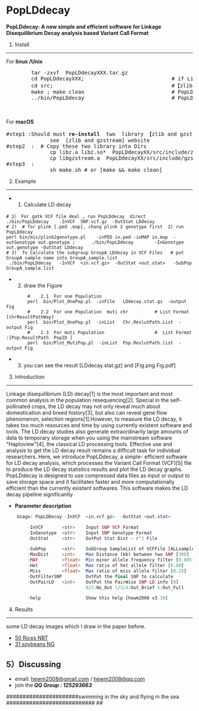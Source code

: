 # PopLDdecay
<b>PopLDdecay: A new simple and efficient software for Linkage Disequilibrium Decay analysis based Variant Call Format</b>

1) Install
------------
 For <b>linux /Unix </b>
<pre>
        tar -zxvf  PopLDdecayXXX.tar.gz
        cd PopLDdecayXXX;                            # if Link do not work ,Try <b>re-install</b>  two  library
        cd src;                                      #【zlib and gzstream】 and copy them to the  library Dir
        make ; make clean                            # PopLDdecayXX/src/include/zlib 
        ../bin/PopLDdecay                            # PopLDdecayXX/src/include/gzstream
</pre>
</br>

</br> 
For <b>macOS </b>
<pre>
#step1 :Should must <b>re-install</b>  two  library 【zlib and gzstream】
              see  [zlib and gzstream] website 
#step2  :  # Copy these two library into Dirs
              cp libz.a libz.so*  PopLDdecayXX/src/include/zlib
              cp libgzstream.a  PopLDdecayXX/src/include/gzstream
#step3  : 
              sh make.sh # or [make && make clean]
</pre>

2) Example
------------
* 1) Calculate LD decay 
```
# 1） For gatk VCF file deal , run PopLDdecay  direct
./bin/PopLDdecay    -InVCF  SNP.vcf.gz  -OutStat LDdecay   
# 2)  # for plink [.ped .map], chang plink 2 genotype first  2) run PopLDdecay  
perl bin/mis/plink2genotype.pl    -inPED in.ped -inMAP in.map  -outGenotype out.genotype ;      ./bin/PopLDdecay        -InGenotype out.genotype -OutStat LDdecay 
# 3)  To Calculate the subgroup GroupA LDdecay in VCF Files   # put GroupA sample name into GroupA_sample.list
 ./bin/PopLDdecay   -InVCF  <in.vcf.gz>  -OutStat <out.stat>   -SubPop    GroupA_sample.list
```
* 2) draw the Figure
```
        #    2.1  For one Population
        perl  bin/Plot_OnePop.pl  -inFile   LDdecay.stat.gz  -output  Fig
        #    2.2  For one Population  muti chr          # List Format [chrResultPathWay]
        perl  bin/Plot_OnePop.pl  -inList   Chr.ReslutPath.List  -output Fig
        #    2.3  For muti Population                   #  List Format :[Pop.ResultPath  PopID ]
        perl  bin/Plot_MutiPop.pl  -inList  Pop.ReslutPath.list  -output Fig
```
* 3) you can see the  result  [LDdecay.stat.gz]  and   [Fig.png Fig.pdf]

3) Introduction
------------
Linkage disequilibrium (LD) decay[1] is the most important and most common analysis in the population resequencing[2]. Special in the self-pollinated crops, the LD decay may not only reveal much about domestication and breed history[3], but also can reveal gene flow phenomenon, selection regions[1].However, to measure the LD decay, it takes too much resources and time by using currently existent software and tools. The LD decay studies also generate extraordinarily large amounts of data to temporary storage when you using the mainstream software "Haploview"[4], the classical LD processing tools. Effective use and analysis to get the LD decay result remains a difficult task for individual researchers. Here, we introduce PopLDdecay, a simple- efficient software for LD decay analysis, which processes the Variant Call Format (VCF)[5] file to produce the LD decay statistics results and plot the LD decay graphs. PopLDdecay is designed to use compressed data files as input or output to save storage space and it facilitates faster and more computationally efficient than the currently existent softwares. This software makes the LD decay pipeline significantly
* <b> Parameter description</b>
```php
	Usage: PopLDDecay -InVCF  <in.vcf.gz>  -OutStat <out.stat>

		-InVCF       <str>    Input SNP VCF Format
		-InGenotype  <str>    Input SNP Genotype Format
		-OutStat     <str>    OutPut Stat Dist ~ r^2 File

		-SubPop      <str>    SubGroup SampleList of VCFFile [ALLsample]
		-MaxDist     <int>    Max Distance (kb) between two SNP [300]
		-MAF         <float>  Min minor allele frequency filter [0.005]
		-Het         <float>  Max ratio of het allele filter [0.88]
		-Miss        <float>  Max ratio of miss allele filter [0.25]
		-OutFilterSNP         OutPut the final SNP to calculate
		-OutPairLD   <int>    OutPut the PairWise SNP LD info [0]
		                      0/2:No_Out 1/3/4:Out_Brief 5:Out_Full

		-help                 Show this help [hewm2008 v3.30]

```
4) Results
------------
some LD decay images which I draw in the paper before.

* [50 Rices NBT](http://www.nature.com/nbt/journal/v30/n1/images/nbt.2050-F2.jpg)
* [31 soybeans  NG]( http://www.nature.com/ng/journal/v42/n12/images/ng.715-F1.jpg)

5）Discussing
------------
- email: hewm2008@gmail.com / hewm2008@qq.com  
- join the<b><i> QQ Group : 125293663</b></i>



######################swimming in the sky and flying in the sea ########################### ##

